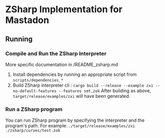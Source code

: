 # ZSharp Implementation for Mastadon

## Running 

### Compile and Run the ZSharp Interpreter
More specific documentation in /README_zsharp.md

1. Install dependencies by running an appropriate script from `scripts/dependencies_*`
2. Build ZSharp interpreter cli : `cargo build --release --example zxi --no-default-features --features smt,zok`
   After building as above, `target/release/examples/zxi` will have been
   generated.

### Run a ZSharp program
You can run ZSharp program by specifying the interpreter and the program's path.
For example:
`./target/release/examples/zxi ./zsharp/curves/test.zok`
